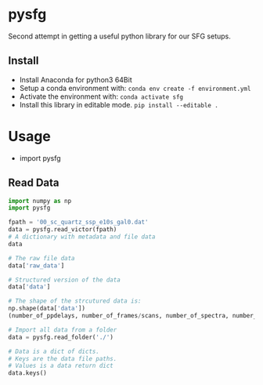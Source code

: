 # pysfg
Second attempt in getting a useful python library for our SFG setups.

## Install
- Install Anaconda for python3 64Bit
- Setup a conda environment with:
  `conda env create -f environment.yml`
- Activate the environment with:
  `conda activate sfg`
- Install this library in editable mode.
  `pip install --editable .`
  
  
# Usage
- import pysfg

## Read Data
``` python
import numpy as np
import pysfg

fpath = '00_sc_quartz_ssp_e10s_gal0.dat'
data = pysfg.read_victor(fpath)
# A dictionary with metadata and file data
data

# The raw file data
data['raw_data']

# Structured version of the data
data['data']

# The shape of the strcutured data is:
np.shape(data['data'])
(number_of_ppdelays, number_of_frames/scans, number_of_spectra, number_of_pixel)

# Import all data from a folder
data = pysfg.read_folder('./')

# Data is a dict of dicts.
# Keys are the data file paths.
# Values is a data return dict
data.keys()

```

